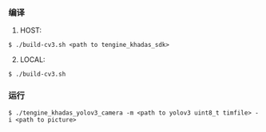 ### 编译

1. HOST:

```shell
$ ./build-cv3.sh <path to tengine_khadas_sdk>
```

2. LOCAL:

```shell
$ ./build-cv3.sh
```

### 运行

```shell
$ ./tengine_khadas_yolov3_camera -m <path to yolov3 uint8_t timfile> -i <path to picture>
```


